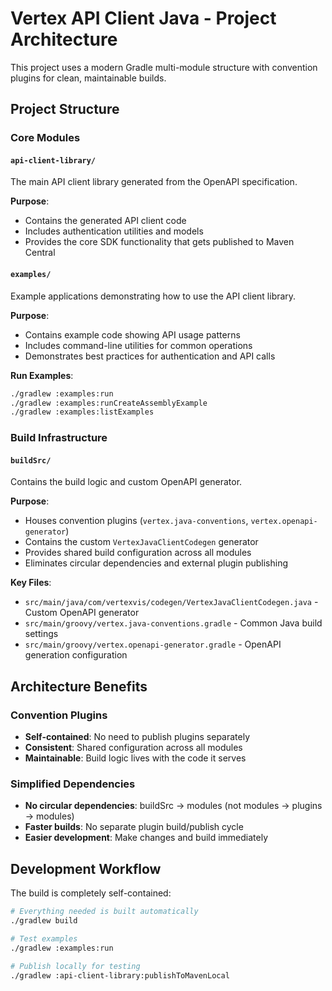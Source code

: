 # Vertex API Client Java - Project Architecture

This project uses a modern Gradle multi-module structure with convention plugins for clean, maintainable builds.

## Project Structure

### Core Modules

#### `api-client-library/`
The main API client library generated from the OpenAPI specification.

**Purpose**:
- Contains the generated API client code
- Includes authentication utilities and models
- Provides the core SDK functionality that gets published to Maven Central

#### `examples/`
Example applications demonstrating how to use the API client library.

**Purpose**:
- Contains example code showing API usage patterns
- Includes command-line utilities for common operations
- Demonstrates best practices for authentication and API calls

**Run Examples**:
```bash
./gradlew :examples:run
./gradlew :examples:runCreateAssemblyExample
./gradlew :examples:listExamples
```

### Build Infrastructure

#### `buildSrc/`
Contains the build logic and custom OpenAPI generator.

**Purpose**:
- Houses convention plugins (`vertex.java-conventions`, `vertex.openapi-generator`)
- Contains the custom `VertexJavaClientCodegen` generator
- Provides shared build configuration across all modules
- Eliminates circular dependencies and external plugin publishing

**Key Files**:
- `src/main/java/com/vertexvis/codegen/VertexJavaClientCodegen.java` - Custom OpenAPI generator
- `src/main/groovy/vertex.java-conventions.gradle` - Common Java build settings
- `src/main/groovy/vertex.openapi-generator.gradle` - OpenAPI generation configuration

## Architecture Benefits

### Convention Plugins
- **Self-contained**: No need to publish plugins separately
- **Consistent**: Shared configuration across all modules
- **Maintainable**: Build logic lives with the code it serves

### Simplified Dependencies
- **No circular dependencies**: buildSrc → modules (not modules → plugins → modules)
- **Faster builds**: No separate plugin build/publish cycle
- **Easier development**: Make changes and build immediately

## Development Workflow

The build is completely self-contained:

```bash
# Everything needed is built automatically
./gradlew build

# Test examples
./gradlew :examples:run

# Publish locally for testing
./gradlew :api-client-library:publishToMavenLocal
```

